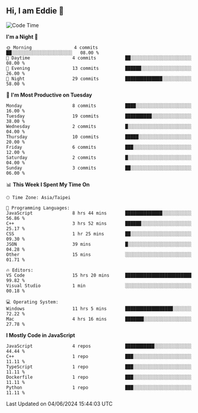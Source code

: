 ## Hi, I am Eddie 👋

<!--START_SECTION:waka-->
![Code Time](http://img.shields.io/badge/Code%20Time-129%20hrs%2046%20mins-blue)

**I'm a Night 🦉** 

```text
🌞 Morning                4 commits           ██░░░░░░░░░░░░░░░░░░░░░░░   08.00 % 
🌆 Daytime                4 commits           ██░░░░░░░░░░░░░░░░░░░░░░░   08.00 % 
🌃 Evening                13 commits          ██████░░░░░░░░░░░░░░░░░░░   26.00 % 
🌙 Night                  29 commits          ██████████████░░░░░░░░░░░   58.00 % 
```
📅 **I'm Most Productive on Tuesday** 

```text
Monday                   8 commits           ████░░░░░░░░░░░░░░░░░░░░░   16.00 % 
Tuesday                  19 commits          ██████████░░░░░░░░░░░░░░░   38.00 % 
Wednesday                2 commits           █░░░░░░░░░░░░░░░░░░░░░░░░   04.00 % 
Thursday                 10 commits          █████░░░░░░░░░░░░░░░░░░░░   20.00 % 
Friday                   6 commits           ███░░░░░░░░░░░░░░░░░░░░░░   12.00 % 
Saturday                 2 commits           █░░░░░░░░░░░░░░░░░░░░░░░░   04.00 % 
Sunday                   3 commits           ██░░░░░░░░░░░░░░░░░░░░░░░   06.00 % 
```


📊 **This Week I Spent My Time On** 

```text
🕑︎ Time Zone: Asia/Taipei

💬 Programming Languages: 
JavaScript               8 hrs 44 mins       ██████████████░░░░░░░░░░░   56.86 % 
C++                      3 hrs 52 mins       ██████░░░░░░░░░░░░░░░░░░░   25.17 % 
CSS                      1 hr 25 mins        ██░░░░░░░░░░░░░░░░░░░░░░░   09.30 % 
JSON                     39 mins             █░░░░░░░░░░░░░░░░░░░░░░░░   04.28 % 
Other                    15 mins             ░░░░░░░░░░░░░░░░░░░░░░░░░   01.71 % 

🔥 Editors: 
VS Code                  15 hrs 20 mins      █████████████████████████   99.82 % 
Visual Studio            1 min               ░░░░░░░░░░░░░░░░░░░░░░░░░   00.18 % 

💻 Operating System: 
Windows                  11 hrs 5 mins       ██████████████████░░░░░░░   72.22 % 
Mac                      4 hrs 16 mins       ███████░░░░░░░░░░░░░░░░░░   27.78 % 
```

**I Mostly Code in JavaScript** 

```text
JavaScript               4 repos             ███████████░░░░░░░░░░░░░░   44.44 % 
C++                      1 repo              ███░░░░░░░░░░░░░░░░░░░░░░   11.11 % 
TypeScript               1 repo              ███░░░░░░░░░░░░░░░░░░░░░░   11.11 % 
Dockerfile               1 repo              ███░░░░░░░░░░░░░░░░░░░░░░   11.11 % 
Python                   1 repo              ███░░░░░░░░░░░░░░░░░░░░░░   11.11 % 
```




 Last Updated on 04/06/2024 15:44:03 UTC
<!--END_SECTION:waka-->
